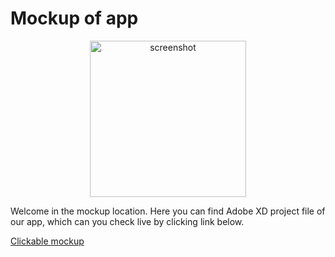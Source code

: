 # Mockup of app

<p align="center">
<img src="https://github.com/s-kolbusz/Sleep-Go/blob/mockup/01.%20Mockup/Screenshots/v2.png" alt="screenshot" width="250px" />
</p>

Welcome in the mockup location. Here you can find Adobe XD project file of our app, which can you check live by clicking link below.

[Clickable mockup](https://xd.adobe.com/view/a9de0e4f-844e-410f-5650-22e08674ea5f-dfef/)
